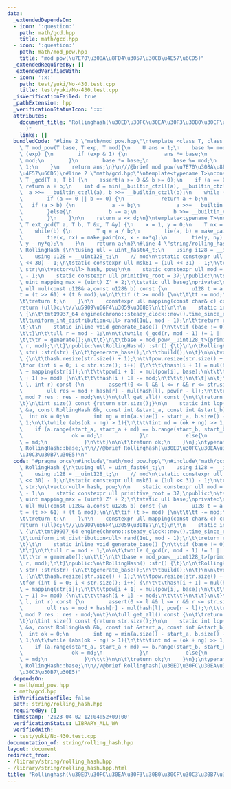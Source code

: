 ```yaml
---
data:
  _extendedDependsOn:
  - icon: ':question:'
    path: math/gcd.hpp
    title: math/gcd.hpp
  - icon: ':question:'
    path: math/mod_pow.hpp
    title: "mod pow(\u7E70\u308A\u8FD4\u3057\u30CB\u4E57\u6CD5)"
  _extendedRequiredBy: []
  _extendedVerifiedWith:
  - icon: ':x:'
    path: test/yuki/No-430.test.cpp
    title: test/yuki/No-430.test.cpp
  _isVerificationFailed: true
  _pathExtension: hpp
  _verificationStatusIcon: ':x:'
  attributes:
    document_title: "Rollinghash(\u30ED\u30FC\u30EA\u30F3\u30B0\u30CF\u30C3\u30B7\u30E5\
      )"
    links: []
  bundledCode: "#line 2 \"math/mod_pow.hpp\"\ntemplate <class T, class U = T>\nconstexpr\
    \ T mod_pow(T base, T exp, T mod){\n    U ans = 1;\n    base %= mod;\n    while\
    \ (exp) {\n        if (exp & 1) {\n            ans *= base;\n            ans %=\
    \ mod;\n        }\n        base *= base;\n        base %= mod;\n        exp >>=\
    \ 1;\n    }\n    return ans;\n}\n///@brief mod pow(\u7E70\u308A\u8FD4\u3057\u30CB\
    \u4E57\u6CD5)\n#line 2 \"math/gcd.hpp\"\ntemplate<typename T>\nconstexpr inline\
    \ T _gcd(T a, T b) {\n    assert(a >= 0 && b >= 0);\n    if (a == 0 || b == 0)\
    \ return a + b;\n    int d = min(__builtin_ctzll(a), __builtin_ctzll(b));\n  \
    \  a >>= __builtin_ctzll(a), b >>= __builtin_ctzll(b);\n    while (a != b) {\n\
    \        if (a == 0 || b == 0) {\n            return a + b;\n        }\n     \
    \   if (a > b) {\n            a -= b;\n            a >>= __builtin_ctzll(a);\n\
    \        }else{\n            b -= a;\n            b >>= __builtin_ctzll(b);\n\
    \        }\n    }\n\n    return a << d;\n}\ntemplate<typename T>\nconstexpr inline\
    \ T ext_gcd(T a, T b, T &x, T &y) {\n    x = 1, y = 0;\n    T nx = 0, ny = 1;\n\
    \    while(b) {\n        T q = a / b;\n        tie(a, b) = make_pair(b, a % b);\n\
    \        tie(x, nx) = make_pair(nx, x - nx*q);\n        tie(y, ny) = make_pair(ny,\
    \ y - ny*q);\n    }\n    return a;\n}\n#line 4 \"string/rolling_hash.hpp\"\nclass\
    \ RollingHash {\n\tusing ull = uint_fast64_t;\n    using i128 = __int128_t;\n\
    \    using u128 = __uint128_t;\n    // mod\n\tstatic constexpr ull msk30 = (1ul\
    \ << 30) - 1;\n\tstatic constexpr ull msk61 = (1ul << 31) - 1;\n\tconst string\
    \ str;\n\tvector<ull> hash, pow;\n\n    static constexpr ull mod = (1uL << 61)\
    \ - 1;\n    static constexpr ull primitive_root = 37;\npublic:\n\tstatic const\
    \ uint mapping_max = (uint)'Z' + 2;\n\tstatic ull base;\nprivate:\n\tconstexpr\
    \ ull mul(const u128& a,const u128& b) const {\n        u128 t = a * b;\n\n\t\t\
    t = (t >> 61) + (t & mod);\n\n\t\tif (t >= mod) {\n\t\t\tt -= mod;\n\t\t}\n\n\n\
    \t\treturn t;\n    }\n\n    constexpr ull mapping(const char& c) const {\n\t\t\
    return (ull)c;\t//\u5909\u66F4\u3059\u308B?\n\t}\n\n\n    static inline ull generate()\
    \ {\n\t\tmt19937_64 engine(chrono::steady_clock::now().time_since_epoch().count());\n\
    \t\tuniform_int_distribution<ull> rand(1uL, mod - 1);\n\t\treturn rand(engine);\n\
    \t}\t\n    static inline void generate_base() {\n\t\tif (base != 0){\n\t\t\treturn;\n\
    \t\t}\n\t\tull r = mod - 1;\n\n\t\twhile (_gcd(r, mod - 1) != 1 || r <= mapping_max){\n\
    \t\t\tr = generate();\n\t\t}\n\t\tbase = mod_pow<__uint128_t>(primitive_root,\
    \ r, mod);\n\t}\npublic:\n\tRollingHash() :str() {\t}\n\n\tRollingHash(const string&\
    \ str) :str(str) {\n\t\tgenerate_base();\n\t\tbuild();\n\t}\n\n\tvoid build()\
    \ {\n\t\thash.resize(str.size() + 1);\n\t\tpow.resize(str.size() + 1, 1);\n\n\t\
    \tfor (int i = 0; i < str.size(); i++) {\n\t\t\thash[i + 1] = mul(hash[i], base)\
    \ + mapping(str[i]);\n\t\t\tpow[i + 1] = mul(pow[i], base);\n\t\t\tif (hash[i\
    \ + 1] >= mod) {\n\t\t\t\thash[i + 1] -= mod;\n\t\t\t}\n\t\t}\n\t}\n\tull range(int\
    \ l, int r) const {\n        assert(0 <= l && l <= r && r <= str.size());\n\n\
    \        ull res = mod + hash[r] - mul(hash[l], pow[r - l]);\n\t\treturn res <\
    \ mod ? res : res - mod;\n\t}\n\tull get_all() const {\n\t\treturn hash.back();\n\
    \t}\n\tint size() const {return str.size();}\n\n    static int lcp(const RollingHash\
    \ &a, const RollingHash &b, const int &start_a, const int &start_b) {\n      \
    \  int ok = 0;\n        int ng = min(a.size() - start_a, b.size() - start_b) +\
    \ 1;\n\t\twhile (abs(ok - ng) > 1){\n\t\t\tint md = (ok + ng) >> 1;\n        \
    \    if (a.range(start_a, start_a + md) == b.range(start_b, start_b + md)){\n\
    \                ok = md;\n            }\n            else{\n                ng\
    \ = md;\n            }\n\t\t}\n\n\t\treturn ok;\n    }\n};\ntypename RollingHash::ull\
    \ RollingHash::base;\n\n///@brief Rollinghash(\u30ED\u30FC\u30EA\u30F3\u30B0\u30CF\
    \u30C3\u30B7\u30E5)\n"
  code: "#pragma once\n#include\"math/mod_pow.hpp\"\n#include\"math/gcd.hpp\"\nclass\
    \ RollingHash {\n\tusing ull = uint_fast64_t;\n    using i128 = __int128_t;\n\
    \    using u128 = __uint128_t;\n    // mod\n\tstatic constexpr ull msk30 = (1ul\
    \ << 30) - 1;\n\tstatic constexpr ull msk61 = (1ul << 31) - 1;\n\tconst string\
    \ str;\n\tvector<ull> hash, pow;\n\n    static constexpr ull mod = (1uL << 61)\
    \ - 1;\n    static constexpr ull primitive_root = 37;\npublic:\n\tstatic const\
    \ uint mapping_max = (uint)'Z' + 2;\n\tstatic ull base;\nprivate:\n\tconstexpr\
    \ ull mul(const u128& a,const u128& b) const {\n        u128 t = a * b;\n\n\t\t\
    t = (t >> 61) + (t & mod);\n\n\t\tif (t >= mod) {\n\t\t\tt -= mod;\n\t\t}\n\n\n\
    \t\treturn t;\n    }\n\n    constexpr ull mapping(const char& c) const {\n\t\t\
    return (ull)c;\t//\u5909\u66F4\u3059\u308B?\n\t}\n\n\n    static inline ull generate()\
    \ {\n\t\tmt19937_64 engine(chrono::steady_clock::now().time_since_epoch().count());\n\
    \t\tuniform_int_distribution<ull> rand(1uL, mod - 1);\n\t\treturn rand(engine);\n\
    \t}\t\n    static inline void generate_base() {\n\t\tif (base != 0){\n\t\t\treturn;\n\
    \t\t}\n\t\tull r = mod - 1;\n\n\t\twhile (_gcd(r, mod - 1) != 1 || r <= mapping_max){\n\
    \t\t\tr = generate();\n\t\t}\n\t\tbase = mod_pow<__uint128_t>(primitive_root,\
    \ r, mod);\n\t}\npublic:\n\tRollingHash() :str() {\t}\n\n\tRollingHash(const string&\
    \ str) :str(str) {\n\t\tgenerate_base();\n\t\tbuild();\n\t}\n\n\tvoid build()\
    \ {\n\t\thash.resize(str.size() + 1);\n\t\tpow.resize(str.size() + 1, 1);\n\n\t\
    \tfor (int i = 0; i < str.size(); i++) {\n\t\t\thash[i + 1] = mul(hash[i], base)\
    \ + mapping(str[i]);\n\t\t\tpow[i + 1] = mul(pow[i], base);\n\t\t\tif (hash[i\
    \ + 1] >= mod) {\n\t\t\t\thash[i + 1] -= mod;\n\t\t\t}\n\t\t}\n\t}\n\tull range(int\
    \ l, int r) const {\n        assert(0 <= l && l <= r && r <= str.size());\n\n\
    \        ull res = mod + hash[r] - mul(hash[l], pow[r - l]);\n\t\treturn res <\
    \ mod ? res : res - mod;\n\t}\n\tull get_all() const {\n\t\treturn hash.back();\n\
    \t}\n\tint size() const {return str.size();}\n\n    static int lcp(const RollingHash\
    \ &a, const RollingHash &b, const int &start_a, const int &start_b) {\n      \
    \  int ok = 0;\n        int ng = min(a.size() - start_a, b.size() - start_b) +\
    \ 1;\n\t\twhile (abs(ok - ng) > 1){\n\t\t\tint md = (ok + ng) >> 1;\n        \
    \    if (a.range(start_a, start_a + md) == b.range(start_b, start_b + md)){\n\
    \                ok = md;\n            }\n            else{\n                ng\
    \ = md;\n            }\n\t\t}\n\n\t\treturn ok;\n    }\n};\ntypename RollingHash::ull\
    \ RollingHash::base;\n\n///@brief Rollinghash(\u30ED\u30FC\u30EA\u30F3\u30B0\u30CF\
    \u30C3\u30B7\u30E5)"
  dependsOn:
  - math/mod_pow.hpp
  - math/gcd.hpp
  isVerificationFile: false
  path: string/rolling_hash.hpp
  requiredBy: []
  timestamp: '2023-04-02 12:04:52+09:00'
  verificationStatus: LIBRARY_ALL_WA
  verifiedWith:
  - test/yuki/No-430.test.cpp
documentation_of: string/rolling_hash.hpp
layout: document
redirect_from:
- /library/string/rolling_hash.hpp
- /library/string/rolling_hash.hpp.html
title: "Rollinghash(\u30ED\u30FC\u30EA\u30F3\u30B0\u30CF\u30C3\u30B7\u30E5)"
---
```

